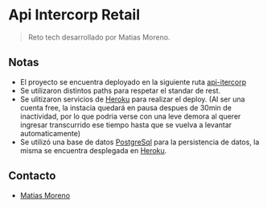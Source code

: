 # Api Intercorp Retail

> Reto tech desarrollado por Matias Moreno.

## Notas
- El proyecto se encuentra deployado en la siguiente ruta [api-itercorp](https://api-intercorp.herokuapp.com/swagger-ui.html)
- Se utilizaron distintos paths para respetar el standar de rest.
- Se ulitizaron servicios de [Heroku](https://www.heroku.com) para realizar el deploy. (Al ser una cuenta free, la instacia quedará en pausa despues de 30min de inactividad, por lo que podria verse con una leve demora al querer ingresar transcurrido ese tiempo hasta que se vuelva a levantar automaticamente)
- Se utilizó una base de datos  [PostgreSql](https://www.postgresql.org/) para la persistencia de datos, la misma se encuentra desplegada en [Heroku](https://www.heroku.com).

## Contacto
- [Matias Moreno](mailto:matiasmoreno876@gmail.com)

